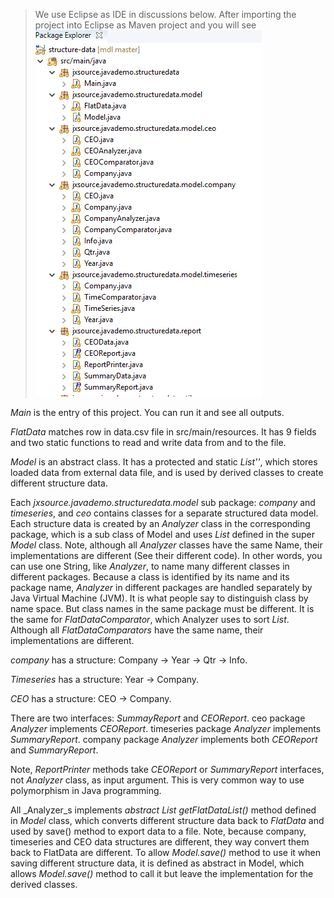 >We use Eclipse as IDE in discussions below. After importing the project into Eclipse as Maven project and you will see
![alt text](image/project_layout_in_Explorer.png)

_Main_ is the entry of this project. You can run it and see all outputs.

_FlatData_ matches row in data.csv file in src/main/resources. It has 9 fields and two static functions to read and write data from and to the file.

_Model_ is an abstract class. It has a protected and static _List'<FlatData>'_, which stores loaded data from external data file, and is used by derived classes to create different structure data.

Each _jxsource.javademo.structuredata.model_ sub package: _company_ and _timeseries_, and _ceo_ contains classes for a separate structured data model. Each structure data is created by an _Analyzer_ class in the corresponding package, which is a sub class of Model and uses _List<FlatData>_ defined in the super _Model_ class. Note, although all _Analyzer_ classes have the same Name, their implementations are different (See their different code). In other words, you can use one String, like _Analyzer_, to name many different classes in different packages. Because a class is identified by its name and its package name, _Analyzer_ in different packages are handled separately by Java Virtual Machine (JVM). It is what people say to distinguish class by name space. But class names in the same package must be different. It is the same for _FlatDataComparator_, which Analyzer uses to sort _List<FlatData>_. Although all _FlatDataComparators_ have the same name, their implementations are different. 

_company_ has a structure: Company -> Year -> Qtr -> Info.

_Timeseries_ has a structure: Year -> Company.

_CEO_ has a structure: CEO -> Company.

There are two interfaces: _SummayReport_ and _CEOReport_. ceo package _Analyzer_ implements _CEOReport_. timeseries package _Analyzer_ implements _SummaryReport_. company package _Analyzer_ implements both _CEOReport_ and _SummaryReport_.

Note, _ReportPrinter_ methods take _CEOReport_ or _SummaryReport_ interfaces, not _Analyzer_ class, as input argument. This is very common way to use polymorphism in Java programming. 

All _Analyzer_s implements _abstract List<FlatData> getFlatDataList()_ method defined in _Model_ class, which converts different structure data back to _FlatData_ and used by save() method to export data to a file. Note, because company, timeseries and CEO data structures are different, they way convert them back to FlatData are different. To allow _Model.save()_ method to use it when saving different structure data, it is defined as abstract in Model, which allows _Model.save()_ method to call it but leave the implementation for the derived classes.



